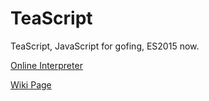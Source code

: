 # TeaScript
TeaScript, JavaScript for gofing, ES2015 now.

[Online Interpreter](http://vihanserver.tk/p/TeaScript/)

[Wiki Page](https://esolangs.org/wiki/TeaScript/)

